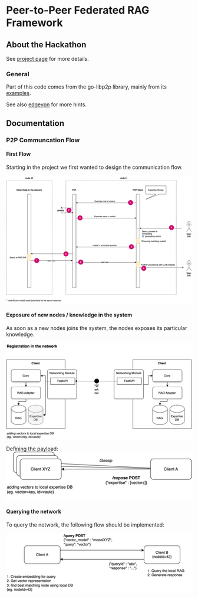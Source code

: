 # Peer-to-Peer Federated RAG Framework

## About the Hackathon
See [project page](https://hackathon.cloudfest.com/project/peer-to-peer-federated-rag-framework/) for more details.

### General
Part of this code comes from the go-libp2p library, mainly from
its [examples](https://github.com/libp2p/go-libp2p/tree/master/examples/chat-with-rendezvous).

See also [edgevpn](https://github.com/mudler/edgevpn) for more hints.

## Documentation
### P2P Communcation Flow
#### First Flow
Starting in the project we first wanted to design the communication flow.

![First Communication Flow](https://github.com/CF-2025-Hackathon/p2p-rag/blob/main/documentation/first_draft.svg)

#### Exposure of new nodes / knowledge in the system
As soon as a new nodes joins the system, the nodes exposes its particular knowledge.

![Register in the network](https://github.com/CF-2025-Hackathon/p2p-rag/blob/main/documentation/expertise_exposure_A.svg)

Defining the payload:
![First Communication Flow](https://github.com/CF-2025-Hackathon/p2p-rag/blob/main/documentation/expertise_exposure.svg)

#### Querying the network
To query the network, the following flow should be implemented:

![First Communication Flow](https://github.com/CF-2025-Hackathon/p2p-rag/blob/main/documentation/querying.svg)
